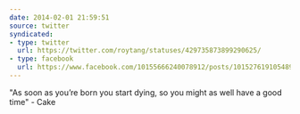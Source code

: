 ```yaml
---
date: 2014-02-01 21:59:51
source: twitter
syndicated:
- type: twitter
  url: https://twitter.com/roytang/statuses/429735873899290625/
- type: facebook
  url: https://www.facebook.com/10155666240078912/posts/10152761910548912
---
```


"As soon as you’re born you start dying, so you might as well have a good time" - Cake